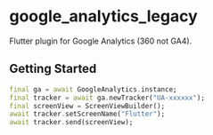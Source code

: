 # google_analytics_legacy

Flutter plugin for Google Analytics (360 not GA4).

## Getting Started

```dart
final ga = await GoogleAnalytics.instance;
final tracker = await ga.newTracker("UA-xxxxxx");
final screenView = ScreenViewBuilder();
await tracker.setScreenName("Flutter");
await tracker.send(screenView);
```

